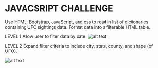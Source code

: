 # JAVACSRIPT CHALLENGE

Use HTML, Bootstrap, JavaScript, and css to read in list of dictionaries containing UFO sightings data.  Format data into a filterable HTML table.

LEVEL 1
  Allow user to filter data by date.
![alt text](https://github.com/dougbhigh/javaScript-Challenge/blob/master/UFO-level-1/static/images/level1.png)

LEVEL 2
  Expand filter criteria to include city, state, county, and shape (of UFO).

![alt text](https://github.com/dougbhigh/javaScript-Challenge/blob/master/UFO-level-1/static/images/level2.png)

